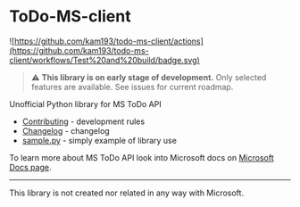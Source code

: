 # ToDo-MS-client
![https://github.com/kam193/todo-ms-client/actions](https://github.com/kam193/todo-ms-client/workflows/Test%20and%20build/badge.svg)

> :warning: **This library is on early stage of development.** 
> Only selected features are available. See issues for current roadmap.

Unofficial Python library for MS ToDo API

- [Contributing](CONTRIBUTING.md) - development rules
- [Changelog](CHANGELOG.md) - changelog
- [sample.py](examples/sample.py) - simply example of library use

To learn more about MS ToDo API look into Microsoft docs on [Microsoft Docs page](https://docs.microsoft.com/en-us/graph/api/resources/outlooktask?view=graph-rest-beta).

---

This library is not created nor related in any way with Microsoft.
